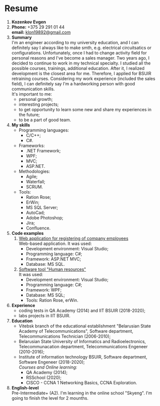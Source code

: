 # Resume
1. **Kozenkov Evgen**  
2. **Phone:** +375 29 291 01 44   
   **email:** klon19892@gmail.com
3. **Summary**   
    I'm an engineer according to my university education, and I can definitely say I always like to make smth, e.g. electrical circuitsatics or configurations. Unfortunately, once I had to change activity field for personal reasons and I've become a sales manager. Two years ago, I decided to continue to work in my technical specialty. I studied all the possible courses, trainings, additional education. After it, I realized development is the closest area for me. Therefore, I applied for BSUIR retraining courses. Considering my work experience (included the sales field), I can definitely say I'm a hardworking person with good communication skills.   
    It's important to me:
    - personal growth;
    - interesting projects;
    - to get opportunity to learn some new and share my experiences in the future;
    - to be a part of good team.
4. **My skills**
    - Programming languages:
        - C/C++;
        - C#.
    - Frameworks:
        - .NET Framework;
        - WPF;
        - MVC;
        - ASP.NET.
    - Methodologies:
        - Agile;
        - Waterfall;
        - SCRUM.
    - Tools:
        - Ration Rose;
        - ErWin;
        - MS SQL Server;
        - AutoCad;
        - Adobe Photoshop;
        - Jira;
        - Confluence.
5. **Code examples**
    1. [Web application for registering of company employees](https://drive.google.com/drive/folders/10toGUP3QqlV7WUYfHcV_GhiNghrm4dT8)   
        Web-based application. It was used:
        - Development environment: Visual Studio;
        - Programming language: C#;
        - Framework: ASP.NET MVC;
        - Database: MS SQL.        
    2. [Software tool "Human resources"](https://drive.google.com/open?id=1Xiars6ClqS0Irl_bJeyN6jgg8PLcFr4N)   
        It was used:
        - Development environment: Visual Studio;
        - Programming language: C#;
        - Framework: WPF;
        - Database: MS SQL;
        - Tools: Ration Rose, erWin.
6. **Experience**
    - coding tests in QA Academy (2014) and IIT BSUIR (2018-2020);
    - labs projects in IIT BSUIR.
7. **Education**
    - Vitebsk branch of the educational establishment "Belarusian State Academy of Telecommunications", Software department, Telecommunications Technician (2006-2010);
    - Belarusian State University of Informatics and Radioelectronics, Telecommunacation department, Telecommunications Engeneer (2010-2016);
    - Institute of information technology BSUIR, Software department, Software Engeneer (2018-2020);   
*Courses and Online learning:*
        - QA Academy (2014);
        - RSSchool (2020);
        - CISCO - CCNA 1 Networking Basics, CCNA Exploration.
8. **English-level**   
 Pre-Intermediate+ (A2). I'm learning in the online school "Skyeng". I'm going to finish the level for 2 mounths. 